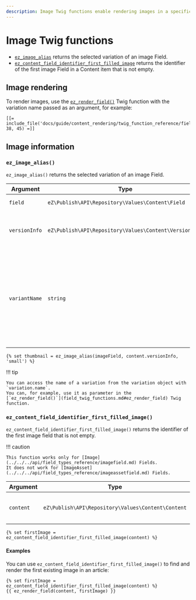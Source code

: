 ```yaml
---
description: Image Twig functions enable rendering images in a specific variation.
---
```


# Image Twig functions

- [`ez_image_alias`](#ez_image_alias) returns the selected variation of an image Field.
- [`ez_content_field_identifier_first_filled_image`](#ez_content_field_identifier_first_filled_image) returns the identifier of the first image Field in a Content item that is not empty.

## Image rendering

To render images, use the [`ez_render_field()`](field_twig_functions.md#ez_render_field) Twig function
with the variation name passed as an argument, for example:

``` html+twig
[[= include_file('docs/guide/content_rendering/twig_function_reference/field_twig_functions.md', 38, 45) =]]
```

## Image information

### `ez_image_alias()`

`ez_image_alias()` returns the selected variation of an image Field.

| Argument | Type | Description |
|-----|-----|-----|
| `field` | `eZ\Publish\API\Repository\Values\Content\Field` | The image Field. |
| `versionInfo` | `eZ\Publish\API\Repository\Values\Content\VersionInfo` | The VersionInfo that the Field belongs to. |
| `variantName` | `string` | Name of the image variation to be used. To display the original image variation, use `original` as the variation name. |

``` html+twig
{% set thumbnail = ez_image_alias(imageField, content.versionInfo, 'small') %}
```

!!! tip

    You can access the name of a variation from the variation object with `variation.name`.
    You can, for example, use it as parameter in the
    [`ez_render_field()`](field_twig_functions.md#ez_render_field) Twig function.

### `ez_content_field_identifier_first_filled_image()`

`ez_content_field_identifier_first_filled_image()` returns the identifier of the first image field that is not empty.

!!! caution

    This function works only for [Image](../../../api/field_types_reference/imagefield.md) Fields.
    It does not work for [ImageAsset](../../../api/field_types_reference/imageassetfield.md) Fields.

| Argument | Type | Description |
| ------ |----- | ----- |
| `content` | `eZ\Publish\API\Repository\Values\Content\Content` | Content item to display the image for. |

``` html+twig
{% set firstImage = ez_content_field_identifier_first_filled_image(content) %}
```

#### Examples

You can use `ez_content_field_identifier_first_filled_image()`
to find and render the first existing image in an article:

``` html+twig
{% set firstImage = ez_content_field_identifier_first_filled_image(content) %}
{{ ez_render_field(content, firstImage) }}
```
